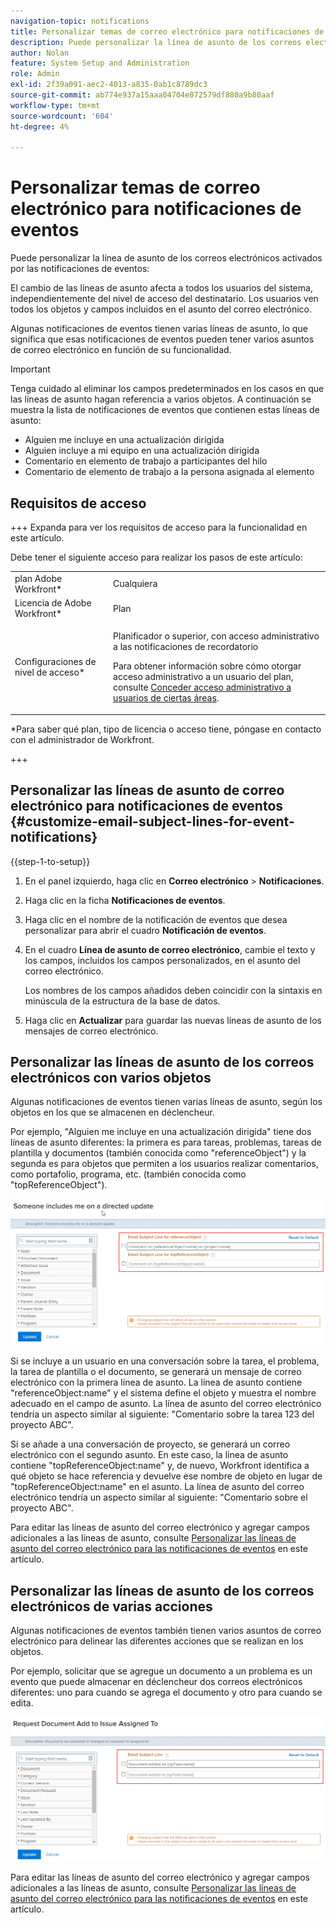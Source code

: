 ```yaml
---
navigation-topic: notifications
title: Personalizar temas de correo electrónico para notificaciones de eventos
description: Puede personalizar la línea de asunto de los correos electrónicos activados por las notificaciones de eventos.
author: Nolan
feature: System Setup and Administration
role: Admin
exl-id: 2f39a091-aec2-4013-a835-0ab1c8789dc3
source-git-commit: ab774e937a15aaa04704e872579df880a9b80aaf
workflow-type: tm+mt
source-wordcount: '604'
ht-degree: 4%

---
```


# Personalizar temas de correo electrónico para notificaciones de eventos

Puede personalizar la línea de asunto de los correos electrónicos activados por las notificaciones de eventos:

El cambio de las líneas de asunto afecta a todos los usuarios del sistema, independientemente del nivel de acceso del destinatario. Los usuarios ven todos los objetos y campos incluidos en el asunto del correo electrónico.

Algunas notificaciones de eventos tienen varias líneas de asunto, lo que significa que esas notificaciones de eventos pueden tener varios asuntos de correo electrónico en función de su funcionalidad.

>[!IMPORTANT]
>
>Tenga cuidado al eliminar los campos predeterminados en los casos en que las líneas de asunto hagan referencia a varios objetos. A continuación se muestra la lista de notificaciones de eventos que contienen estas líneas de asunto:
>
>* Alguien me incluye en una actualización dirigida
>* Alguien incluye a mi equipo en una actualización dirigida
>* Comentario en elemento de trabajo a participantes del hilo
>* Comentario de elemento de trabajo a la persona asignada al elemento
>

## Requisitos de acceso

+++ Expanda para ver los requisitos de acceso para la funcionalidad en este artículo.

Debe tener el siguiente acceso para realizar los pasos de este artículo:

<table style="table-layout:auto"> 
 <col> 
 </col> 
 <col> 
 </col> 
 <tbody> 
  <tr> 
   <td role="rowheader">plan Adobe Workfront*</td> 
   <td>Cualquiera</td> 
  </tr> 
  <tr> 
   <td role="rowheader">Licencia de Adobe Workfront*</td> 
   <td>Plan</td> 
  </tr> 
  <tr> 
   <td role="rowheader">Configuraciones de nivel de acceso*</td> 
   <td> <p>Planificador o superior, con acceso administrativo a las notificaciones de recordatorio</p> <p>Para obtener información sobre cómo otorgar acceso administrativo a un usuario del plan, consulte <a href="../../../administration-and-setup/add-users/configure-and-grant-access/grant-users-admin-access-certain-areas.md" class="MCXref xref">Conceder acceso administrativo a usuarios de ciertas áreas</a>.</p> </td> 
  </tr> 
 </tbody> 
</table>

&#42;Para saber qué plan, tipo de licencia o acceso tiene, póngase en contacto con el administrador de Workfront.

+++

## Personalizar las líneas de asunto de correo electrónico para notificaciones de eventos {#customize-email-subject-lines-for-event-notifications}

{{step-1-to-setup}}

1. En el panel izquierdo, haga clic en **Correo electrónico** > **Notificaciones**.

1. Haga clic en la ficha **Notificaciones de eventos**.
1. Haga clic en el nombre de la notificación de eventos que desea personalizar para abrir el cuadro **Notificación de eventos**.
1. En el cuadro **Línea de asunto de correo electrónico**, cambie el texto y los campos, incluidos los campos personalizados, en el asunto del correo electrónico.

   Los nombres de los campos añadidos deben coincidir con la sintaxis en minúscula de la estructura de la base de datos. <!--For more information about how our objects and their fields are named in the Workfront database, see the [Adobe Workfront API](../../../wf-api/workfront-api.md).-->

1. Haga clic en **Actualizar** para guardar las nuevas líneas de asunto de los mensajes de correo electrónico.

## Personalizar las líneas de asunto de los correos electrónicos con varios objetos

Algunas notificaciones de eventos tienen varias líneas de asunto, según los objetos en los que se almacenen en déclencheur.

Por ejemplo, &quot;Alguien me incluye en una actualización dirigida&quot; tiene dos líneas de asunto diferentes: la primera es para tareas, problemas, tareas de plantilla y documentos (también conocida como &quot;referenceObject&quot;) y la segunda es para objetos que permiten a los usuarios realizar comentarios, como portafolio, programa, etc. (también conocida como &quot;topReferenceObject&quot;).

![](assets/Ev-not-mult-subj-lines.png)

Si se incluye a un usuario en una conversación sobre la tarea, el problema, la tarea de plantilla o el documento, se generará un mensaje de correo electrónico con la primera línea de asunto. La línea de asunto contiene &quot;referenceObject:name&quot; y el sistema define el objeto y muestra el nombre adecuado en el campo de asunto. La línea de asunto del correo electrónico tendría un aspecto similar al siguiente: &quot;Comentario sobre la tarea 123 del proyecto ABC&quot;.

Si se añade a una conversación de proyecto, se generará un correo electrónico con el segundo asunto. En este caso, la línea de asunto contiene &quot;topReferenceObject:name&quot; y, de nuevo, Workfront identifica a qué objeto se hace referencia y devuelve ese nombre de objeto en lugar de &quot;topReferenceObject:name&quot; en el asunto. La línea de asunto del correo electrónico tendría un aspecto similar al siguiente: &quot;Comentario sobre el proyecto ABC&quot;.

Para editar las líneas de asunto del correo electrónico y agregar campos adicionales a las líneas de asunto, consulte [Personalizar las líneas de asunto del correo electrónico para las notificaciones de eventos](#customize-email-subject-lines-for-event-notifications) en este artículo.

## Personalizar las líneas de asunto de los correos electrónicos de varias acciones

Algunas notificaciones de eventos también tienen varios asuntos de correo electrónico para delinear las diferentes acciones que se realizan en los objetos.

Por ejemplo, solicitar que se agregue un documento a un problema es un evento que puede almacenar en déclencheur dos correos electrónicos diferentes: uno para cuando se agrega el documento y otro para cuando se edita.

![](assets/ev-not-mult-subj-lines-diff-actions.png)

Para editar las líneas de asunto del correo electrónico y agregar campos adicionales a las líneas de asunto, consulte [Personalizar las líneas de asunto del correo electrónico para las notificaciones de eventos](#customize-email-subject-lines-for-event-notifications) en este artículo.
